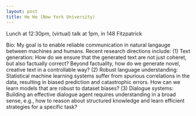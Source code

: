 ```yaml
---
layout: post
title: He He (New York University)
---
```


Lunch at 12:30pm, (virtual) talk at 1pm, in 148 Fitzpatrick

Bio:
My goal is to enable reliable communication in natural langauge between machines and humans. Recent research directions include: (1) Text generation: How do we ensure that the generated text are not just coheret, but also factually correct? Beyond factuality, how do we generate novel, creative text in a controllable way? (2) Robust language understanding: Statistical machine learning systems suffer from spurious correlations in the data, resulting in biased prediction and catastrophic errors. How can we learn models that are robust to dataset biases? (3) Dialogue systems: Building an effective dialogue agent requires understanding in a broad sense, e.g., how to reason about structured knowledge and learn efficient strategies for a specific task?

